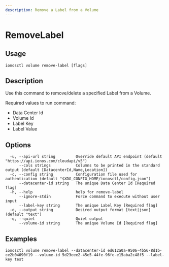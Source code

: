 ```yaml
---
description: Remove a Label from a Volume
---
```


# RemoveLabel

## Usage

```text
ionosctl volume remove-label [flags]
```

## Description

Use this command to remove/delete a specified Label from a Volume.

Required values to run command:

* Data Center Id
* Volume Id
* Label Key
* Label Value

## Options

```text
  -u, --api-url string         Override default API endpoint (default "https://api.ionos.com/cloudapi/v5")
      --cols strings           Columns to be printed in the standard output (default [DatacenterId,Name,Location])
  -c, --config string          Configuration file used for authentication (default "$XDG_CONFIG_HOME/ionosctl/config.json")
      --datacenter-id string   The unique Data Center Id [Required flag]
  -h, --help                   help for remove-label
      --ignore-stdin           Force command to execute without user input
      --label-key string       The unique Label Key [Required flag]
  -o, --output string          Desired output format [text|json] (default "text")
  -q, --quiet                  Quiet output
      --volume-id string       The unique Volume Id [Required flag]
```

## Examples

```text
ionosctl volume remove-label --datacenter-id ed612a0a-9506-4b56-8d1b-ce2b04090f19 --volume-id 5d23eee2-45e5-44fe-96fe-e15aba2c48f5 --label-key test
```

